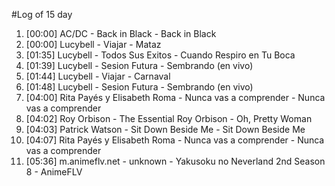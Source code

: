 #Log of 15 day

1. [00:00] AC/DC - Back in Black - Back in Black
1. [00:00] Lucybell - Viajar - Mataz
1. [01:35] Lucybell - Todos Sus Exitos - Cuando Respiro en Tu Boca
1. [01:39] Lucybell - Sesion Futura - Sembrando (en vivo)
1. [01:44] Lucybell - Viajar - Carnaval
1. [01:48] Lucybell - Sesion Futura - Sembrando (en vivo)
1. [04:00] Rita Payés y Elisabeth Roma - Nunca vas a comprender - Nunca vas a comprender
1. [04:02] Roy Orbison - The Essential Roy Orbison - Oh, Pretty Woman
1. [04:03] Patrick Watson - Sit Down Beside Me - Sit Down Beside Me
1. [04:07] Rita Payés y Elisabeth Roma - Nunca vas a comprender - Nunca vas a comprender
1. [05:36] m.animeflv.net - unknown - Yakusoku no Neverland 2nd Season 8 - AnimeFLV
